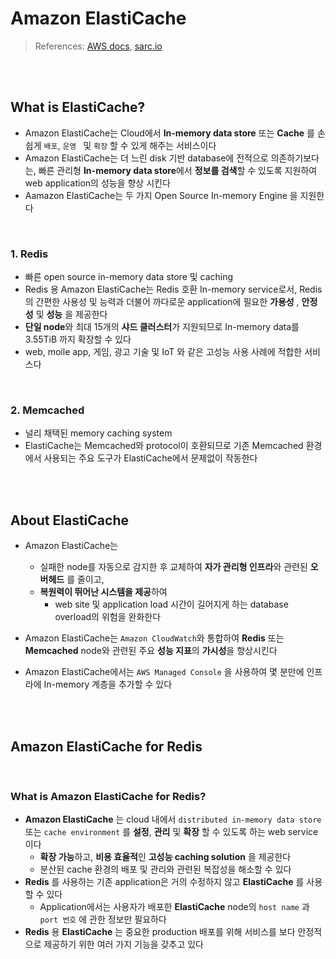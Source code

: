 # Amazon ElastiCache

> References: [AWS docs](https://docs.aws.amazon.com/AmazonElastiCache/latest/red-ug/WhatIs.html), [sarc.io](https://sarc.io/index.php/aws/656-aws-amazon-elasticache)

<br>

<br>

## What is ElastiCache?

- Amazon ElastiCache는 Cloud에서 **In-memory data store** 또는 **Cache** 를 손쉽게 `배포`, `운영 ` 및 `확장` 할 수 있게 해주는 서비스이다
- Amazon ElastiCache는 더 느린 disk 기반 database에 전적으로 의존하기보다는, 빠른 관리형 **In-memory data store**에서 **정보를 검색**할 수 있도록 지원하여 web application의 성능을 향상 시킨다
- Aamazon ElastiCache는 두 가지 Open Source In-memory Engine 을 지원한다

<br>

### 1. Redis

- 빠른 open source in-memory data store 및 caching
- Redis 용 Amazon ElastiCache는 Redis 호환 In-memory service로서, Redis의 간편한 사용성 및 능력과 더불어 까다로운 application에 필요한 **가용성** , **안정성** 및 **성능** 을 제공한다
- **단일 node**와 최대 15개의 **샤드 클러스터**가 지원되므로 In-memory data를 3.55TiB 까지 확장할 수 있다
- web, moile app, 게임, 광고 기술 및 IoT 와 같은 고성능 사용 사례에 적합한 서비스다

<br>

### 2. Memcached

- 널리 채택된 memory caching system
- ElastiCache는 Memcached와 protocol이 호환되므로 기존 Memcached 환경에서 사용되는 주요 도구가 ElastiCache에서 문제없이 작동한다 

<br>

<br>

## About ElastiCache

- Amazon ElastiCache는 
  - 실패한 node를 자동으로 감지한 후 교체하여 **자가 관리형 인프라**와 관련된 **오버헤드** 를 줄이고, 
  - **복원력이 뛰어난 시스템을 제공**하여 
    - web site 및 application load 시간이 길어지게 하는 database overload의 위험을 완화한다

- Amazon ElastiCache는 `Amazon CloudWatch`와 통합하여 **Redis** 또는 **Memcached** node와 관련된 주요 **성능 지표**의 **가시성**을 향상시킨다

- Amazon ElastiCache에서는 `AWS Managed Console` 을 사용하여 몇 분만에 인프라에 In-memory 계층을 추가할 수 있다

<br><br>

## Amazon ElastiCache for Redis

<br>

### What is Amazon ElastiCache for Redis?

- **Amazon ElastiCache** 는 cloud 내에서 `distributed in-memory data store` 또는 `cache environment` 를 **설정**, **관리** 및 **확장** 할 수 있도록 하는 web service 이다
  - **확장 가능**하고, **비용 효율적**인 **고성능 caching solution** 을 제공한다
  - 분산된 cache 환경의 배포 및 관리와 관련된 복잡성을 해소할 수 있다
- **Redis** 를 사용하는 기존 application은 거의 수정하지 않고 **ElastiCache** 를 사용할 수 있다
  - Application에서는 사용자가 배포한 **ElastiCache** node의 `host name` 과  `port 번호` 에 관한 정보만 필요하다
- **Redis** 용 **ElastiCache** 는 중요한 production 배포를 위해 서비스를 보다 안정적으로 제공하기 위한 여러 가지 기능을 갖추고 있다

<br>



